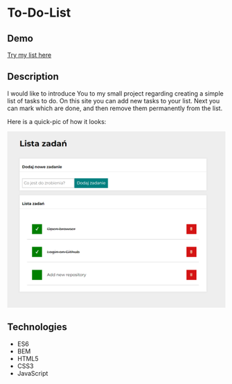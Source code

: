 # To-Do-List

## Demo
[Try my list here](https://mikolajklosek.github.io/To-Do-List/)

## Description
I would like to introduce You to my small project regarding creating a simple list of tasks to do. On this site you can add new tasks to your list. Next you can mark which are done, and then remove them permanently from the list.

Here is a quick-pic of how it looks:

![Pic](https://github.com/MikolajKlosek/To-Do-List/blob/main/images/todolist.png)

## Technologies
- ES6
- BEM
- HTML5
- CSS3
- JavaScript
